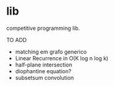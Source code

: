 # lib
competitive programming lib.

TO ADD

- matching em grafo generico
- Linear Recurrence in O(K log n log k)
- half-plane intersection
- diophantine equation?
- subsetsum convolution